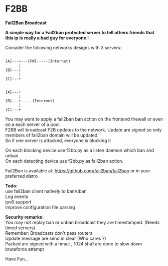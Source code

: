 F2BB
====

<b>Fail2Ban Broadcast</b><br>

<b>A simple way for a Fail2ban protected server to tell others friends that this ip is really a bad guy for everyone !<br></b>

Consider the following networks designs with 3 servers:<br>

<pre><code>
[A]---+---[FW]-----(Internet)
      |
[B]---|    
      |
[C]---+
</code></pre>

<pre><code>
[A]---+
      |
[B]---+-----(Internet)
      |
[C]---+            
</code></pre>

You may want to apply a fail2ban ban action on the frontend firewall or even on a each server of a pool.<br>
F2BB will broadcast F2B updates to the network. Update are signed so only members of fail2ban domain will be updated.<br>
So if one server is attacked, everyone is blocking it<br>

On each blocking device use f2bb.py as a listen daemon which ban and unban.<br>
On each detecting device use f2bb.py as fail2ban action.<br>

Fail2Ban is available at: https://github.com/fail2ban/fail2ban or in your preferred distro<br>

<b>Todo:<br></b>
use fail2ban client natively to ban/uban<br>
Log events<br>
ipv6 support<br>
improve configuration file parsing<br>

<b>Security remarks:<br></b>
You may not replay ban or unban broadcast they are timestamped. (Needs timed servers)<br> 
Remember:  Broadcasts don't pass routers<br>
Update message are send in clear (Who cares ?)<br>
Packed are signed with a hmac , 1024 sha1 are done to slow down bruteforce attempt<br>

Have Fun…
